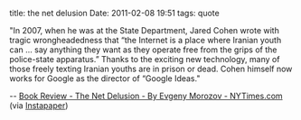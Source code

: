 title: the net delusion
Date: 2011-02-08 19:51
tags: quote
 

"In 2007, when he was at the State Department, Jared Cohen wrote with tragic wrongheadedness that “the Internet is a place where Iranian youth can … say anything they want as they operate free from the grips of the police-state apparatus.” Thanks to the exciting new technology, many of those freely texting Iranian youths are in prison or dead. Cohen himself now works for Google as the director of “Google Ideas."

-- [Book Review - The Net Delusion - By Evgeny Morozov - NYTimes.com](http://www.nytimes.com/2011/02/06/books/review/Siegel-t.html?nl=books&emc=booksupdateema3&pagewanted=print) (via [Instapaper](http://www.instapaper.com/))
